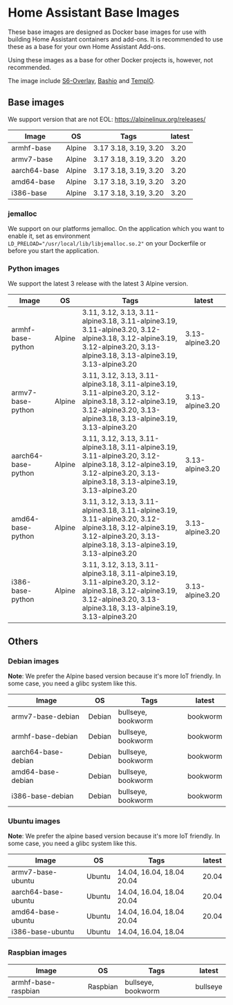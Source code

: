 # Home Assistant Base Images

These base images are designed as Docker base images for use with building Home Assistant containers and add-ons.
It is recommended to use these as a base for your own Home Assistant Add-ons.

Using these images as a base for other Docker projects is, however, not recommended.

The image include [S6-Overlay](https://github.com/just-containers/s6-overlay), [Bashio](https://github.com/hassio-addons/bashio) and [TempIO](https://github.com/home-assistant/tempio).

## Base images

We support version that are not EOL: https://alpinelinux.org/releases/

| Image | OS | Tags | latest |
|-------|----|------|--------|
| armhf-base | Alpine | 3.17 3.18, 3.19, 3.20 | 3.20 |
| armv7-base | Alpine | 3.17 3.18, 3.19, 3.20 | 3.20 |
| aarch64-base | Alpine | 3.17 3.18, 3.19, 3.20 | 3.20 |
| amd64-base | Alpine | 3.17 3.18, 3.19, 3.20 | 3.20 |
| i386-base | Alpine | 3.17 3.18, 3.19, 3.20 | 3.20 |

### jemalloc

We support on our platforms jemalloc. On the application which you want to enable it, set as environment `LD_PRELOAD="/usr/local/lib/libjemalloc.so.2"` on your Dockerfile or before you start the application.

### Python images

We support the latest 3 release with the latest 3 Alpine version.

| Image | OS | Tags | latest |
|-------|----|------|--------|
| armhf-base-python | Alpine | 3.11, 3.12, 3.13, 3.11-alpine3.18, 3.11-alpine3.19, 3.11-alpine3.20, 3.12-alpine3.18, 3.12-alpine3.19, 3.12-alpine3.20, 3.13-alpine3.18, 3.13-alpine3.19, 3.13-alpine3.20 | 3.13-alpine3.20 |
| armv7-base-python | Alpine | 3.11, 3.12, 3.13, 3.11-alpine3.18, 3.11-alpine3.19, 3.11-alpine3.20, 3.12-alpine3.18, 3.12-alpine3.19, 3.12-alpine3.20, 3.13-alpine3.18, 3.13-alpine3.19, 3.13-alpine3.20 | 3.13-alpine3.20 |
| aarch64-base-python | Alpine | 3.11, 3.12, 3.13, 3.11-alpine3.18, 3.11-alpine3.19, 3.11-alpine3.20, 3.12-alpine3.18, 3.12-alpine3.19, 3.12-alpine3.20, 3.13-alpine3.18, 3.13-alpine3.19, 3.13-alpine3.20  | 3.13-alpine3.20 |
| amd64-base-python | Alpine | 3.11, 3.12, 3.13, 3.11-alpine3.18, 3.11-alpine3.19, 3.11-alpine3.20, 3.12-alpine3.18, 3.12-alpine3.19, 3.12-alpine3.20, 3.13-alpine3.18, 3.13-alpine3.19, 3.13-alpine3.20 | 3.13-alpine3.20 |
| i386-base-python | Alpine | 3.11, 3.12, 3.13, 3.11-alpine3.18, 3.11-alpine3.19, 3.11-alpine3.20, 3.12-alpine3.18, 3.12-alpine3.19, 3.12-alpine3.20, 3.13-alpine3.18, 3.13-alpine3.19, 3.13-alpine3.20 | 3.13-alpine3.20 |

## Others

### Debian images

**Note**: We prefer the Alpine based version because it's more IoT friendly. In some case, you need a glibc system like this.

| Image | OS | Tags | latest |
|-------|----|------|--------|
| armv7-base-debian | Debian | bullseye, bookworm | bookworm |
| armhf-base-debian | Debian | bullseye, bookworm | bookworm |
| aarch64-base-debian | Debian | bullseye, bookworm | bookworm |
| amd64-base-debian | Debian | bullseye, bookworm | bookworm |
| i386-base-debian | Debian | bullseye, bookworm | bookworm |

### Ubuntu images

**Note**: We prefer the alpine based version because it's more IoT friendly. In some case, you need a glibc system like this.

| Image | OS | Tags | latest |
|-------|----|------|--------|
| armv7-base-ubuntu | Ubuntu | 14.04, 16.04, 18.04 20.04 | 20.04 |
| aarch64-base-ubuntu | Ubuntu | 14.04, 16.04, 18.04 20.04 | 20.04 |
| amd64-base-ubuntu | Ubuntu | 14.04, 16.04, 18.04 20.04 | 20.04 |
| i386-base-ubuntu | Ubuntu | 14.04, 16.04, 18.04 | |

### Raspbian images

| Image | OS | Tags | latest |
|-------|----|------|--------|
| armhf-base-raspbian | Raspbian | bullseye, bookworm | bullseye |

